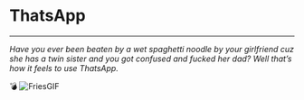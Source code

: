 # ThatsApp
***
*Have you ever been beaten by a wet spaghetti noodle by your girlfriend cuz she has a twin sister and you got confused and fucked her dad? Well that’s how it feels to use ThatsApp.*

💣
![FriesGIF](https://user-images.githubusercontent.com/94349629/156984508-667aeb99-dc46-4575-a1ef-7a1789ec6b84.gif)
